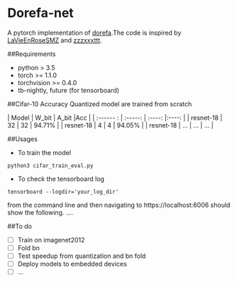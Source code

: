 # Dorefa-net 
A pytorch implementation of [dorefa](https://arxiv.org/abs/1606.06160).The code is inspired by [LaVieEnRoseSMZ](https://github.com/LaVieEnRoseSMZ/AutoBNN) and [zzzxxxttt](https://github.com/kuangliu/pytorch-cifar).

##Requirements
* python > 3.5
* torch >= 1.1.0
* torchvision >= 0.4.0
* tb-nightly, future (for tensorboard)

##Cifar-10 Accuracy
Quantized model are trained from scratch

| Model        | W_bit   |  A_bit  |Acc  |
| :------ :  | :-----:  | :----:  |:----:  |
| resnet-18      | 32   |   32     | 94.71%     |
| resnet-18      |   4   |   4      |  94.05%     |
| resnet-18      |   ...   |   ...      |  ...     |


##Usages
* To train the model 
```
python3 cifar_train_eval.py
```
* To check the tensorboard log 
```
tensorboard --logdir='your_log_dir'
```
from the command line and then navigating to https://localhost:6006 should show the following.
....


##To do
- [ ]    Train on imagenet2012
- [ ]    Fold bn
- [ ]    Test speedup from quantization and bn fold
- [ ]    Deploy models to embedded devices
- [ ]    ...
